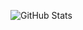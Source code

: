 ![GitHub Stats](https://github-readme-stats.vercel.app/api?username=orlova-e&theme=github_dark&count_private=true&show_icons=true&hide_title=true&include_all_commits=true)
